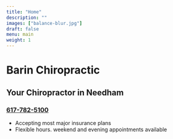 ```yaml
---
title: "Home"
description: ""
images: ["balance-blur.jpg"]
draft: false
menu: main
weight: 1
---
```


# Barin Chiropractic
## Your Chiropractor in Needham
### <span><i class="fas fa-phone"></i></span> <a href="tel:{{ $.Site.Params.contact.phone }}" class="footer__contact__link" alt="Phone">617-782-5100 </a>
- Accepting most major insurance plans 
- Flexible hours. weekend and evening appointments available

